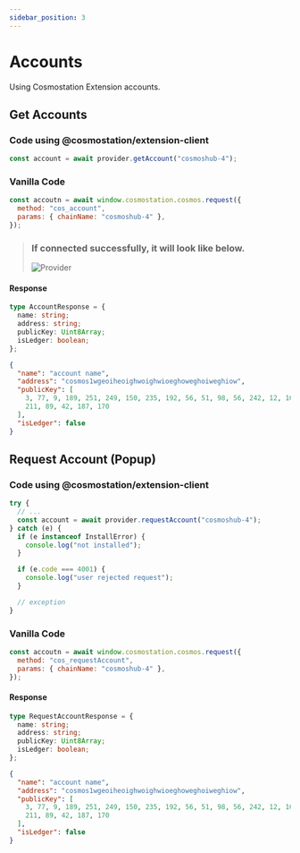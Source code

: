 ```yaml
---
sidebar_position: 3
---
```


# Accounts

Using Cosmostation Extension accounts.

## Get Accounts

### Code using @cosmostation/extension-client

```javascript
const account = await provider.getAccount("cosmoshub-4");
```

### Vanilla Code

```javascript
const accoutn = await window.cosmostation.cosmos.request({
  method: "cos_account",
  params: { chainName: "cosmoshub-4" },
});
```

> ### If connected successfully, it will look like below.
>
> ![Provider](/img/developer/extension/2-provider-connected.png)

#### Response

```typescript title="Model"
type AccountResponse = {
  name: string;
  address: string;
  publicKey: Uint8Array;
  isLedger: boolean;
};
```

```json title="Example"
{
  "name": "account name",
  "address": "cosmos1wgeoiheoighwoighwioeghoweghoiweghiow",
  "publicKey": [
    3, 77, 9, 189, 251, 249, 150, 235, 192, 56, 51, 98, 56, 242, 12, 102, 144,
    211, 89, 42, 187, 170
  ],
  "isLedger": false
}
```

## Request Account (Popup)

### Code using @cosmostation/extension-client

```typescript
try {
  // ...
  const account = await provider.requestAccount("cosmoshub-4");
} catch (e) {
  if (e instanceof InstallError) {
    console.log("not installed");
  }

  if (e.code === 4001) {
    console.log("user rejected request");
  }

  // exception
}
```

### Vanilla Code

```javascript
const accoutn = await window.cosmostation.cosmos.request({
  method: "cos_requestAccount",
  params: { chainName: "cosmoshub-4" },
});
```

#### Response

```typescript title=Model
type RequestAccountResponse = {
  name: string;
  address: string;
  publicKey: Uint8Array;
  isLedger: boolean;
};
```

```json title=Example
{
  "name": "account name",
  "address": "cosmos1wgeoiheoighwoighwioeghoweghoiweghiow",
  "publicKey": [
    3, 77, 9, 189, 251, 249, 150, 235, 192, 56, 51, 98, 56, 242, 12, 102, 144,
    211, 89, 42, 187, 170
  ],
  "isLedger": false
}
```
